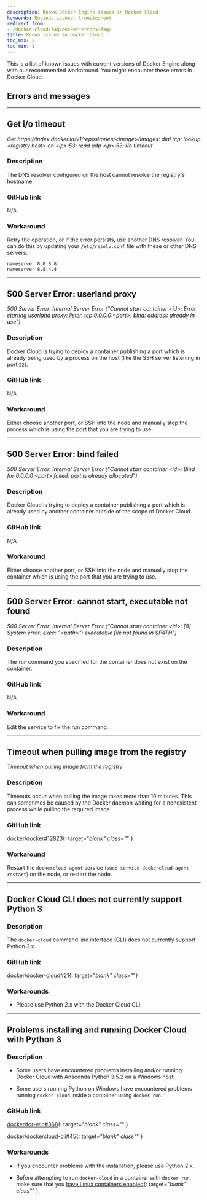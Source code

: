 ```yaml
---
description: Known Docker Engine issues in Docker Cloud
keywords: Engine, issues, troubleshoot
redirect_from:
- /docker-cloud/faq/docker-errors-faq/
title: Known issues in Docker Cloud
toc_max: 2
toc_min: 1
---
```


This is a list of known issues with current versions of Docker Engine along with
our recommended workaround. You might encounter these errors in Docker Cloud.

## Errors and messages

---

## Get i/o timeout

<!-- span tag prevents irritating autolinker from interpreting this as a link -->

*Get https<span></span>://index.docker.io/v1/repositories/\<image\>/images: dial tcp: lookup \<registry host> on \<ip>:53: read udp \<ip>:53: i/o timeout*

### Description

The DNS resolver configured on the host cannot resolve the registry's hostname.

### GitHub link

N/A

### Workaround

Retry the operation, or if the error persists, use another DNS resolver. You can do this by updating your `/etc/resolv.conf` file with these or other DNS servers:

	nameserver 8.8.8.8
	nameserver 8.8.4.4

---

## 500 Server Error: userland proxy

*500 Server Error: Internal Server Error ("Cannot start container \<id>: Error starting userland proxy: listen tcp 0.0.0.0:\<port>: bind: address already in use")*

### Description

Docker Cloud is trying to deploy a container publishing a port which is already
being used by a process on the host (like the SSH server listening in port
`22`).

### GitHub link

N/A

### Workaround

Either choose another port, or SSH into the node and manually stop the process
which is using the port that you are trying to use.

---

## 500 Server Error: bind failed

*500 Server Error: Internal Server Error ("Cannot start container \<id>: Bind for 0.0.0.0:\<port> failed: port is already allocated")*

### Description

Docker Cloud is trying to deploy a container publishing a port which is already
used by another container outside of the scope of Docker Cloud.

### GitHub link

N/A

### Workaround

Either choose another port, or SSH into the node and manually stop the container
which is using the port that you are trying to use.

---

## 500 Server Error: cannot start, executable not found

*500 Server Error: Internal Server Error ("Cannot start container \<id>: [8] System error: exec: "\<path>": executable file not found in $PATH")*

### Description

The `run` command you specified for the container does not exist on the
container.

### GitHub link

N/A

### Workaround

Edit the service to fix the run command.

---

## Timeout when pulling image from the registry

*Timeout when pulling image from the registry*

### Description

Timeouts occur when pulling the image takes more than 10 minutes. This can
sometimes be caused by the Docker daemon waiting for a nonexistent process while
pulling the required image.

### GitHub link


[docker/docker#12823](https://github.com/moby/moby/issues/12823){: target="_blank" class="_" }

### Workaround

Restart the `dockercloud-agent` service (`sudo service dockercloud-agent
restart`) on the node, or restart the node.

---

## Docker Cloud CLI does not currently support Python 3

### Description

The `docker-cloud` command line interface (CLI) does not currently support
Python 3.x.


### GitHub link

[docker/docker-cloud#21](https://github.com/docker/dockercloud-cli/issues/21){: target="_blank" class="_"}

### Workarounds

* Please use Python 2.x with the Docker Cloud CLI.

---

## Problems installing and running Docker Cloud with Python 3

### Description

* Some users have encountered problems installing and/or running
Docker Cloud with Anaconda Python 3.5.2 on a Windows host.

* Some users running Python on Windows have encountered problems
running `docker-cloud` inside a container using `docker run`.

### GitHub link

[docker/for-win#368](https://github.com/docker/for-win/issues/368){: target="_blank" class="_" }

[docker/dockercloud-cli#45](https://github.com/docker/dockercloud-cli/issues/45){: target="_blank" class"_" }

### Workarounds

* If you encounter problems with the installation, please use Python 2.x.

* Before attempting to run `docker-cloud` in a container with `docker run`,
make sure that you [have Linux containers
enabled](/docker-for-windows/index.md#switch-between-windows-and-linux-containers){: target="_blank" class"_" }.
